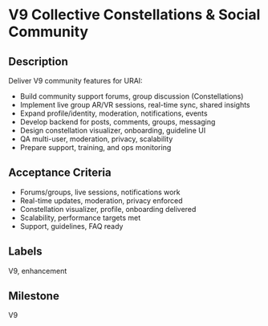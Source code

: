 # V9 Collective Constellations & Social Community

## Description
Deliver V9 community features for URAI:
- Build community support forums, group discussion (Constellations)
- Implement live group AR/VR sessions, real-time sync, shared insights
- Expand profile/identity, moderation, notifications, events
- Develop backend for posts, comments, groups, messaging
- Design constellation visualizer, onboarding, guideline UI
- QA multi-user, moderation, privacy, scalability
- Prepare support, training, and ops monitoring

## Acceptance Criteria
- Forums/groups, live sessions, notifications work
- Real-time updates, moderation, privacy enforced
- Constellation visualizer, profile, onboarding delivered
- Scalability, performance targets met
- Support, guidelines, FAQ ready

## Labels
V9, enhancement

## Milestone
V9
